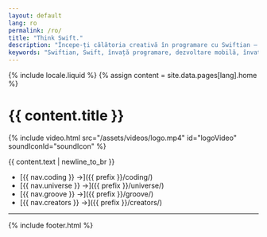 ```yaml
---
layout: default
lang: ro
permalink: /ro/
title: "Think Swift."
description: "Începe-ți călătoria creativă în programare cu Swiftian — o platformă interactivă și atent concepută pentru a învăța Swift eficient."
keywords: "Swiftian, Swift, învață programare, dezvoltare mobilă, învață Swift"
---
```


{% include locale.liquid %}
{% assign content = site.data.pages[lang].home %}

# {{ content.title }}

{% include video.html src="/assets/videos/logo.mp4" id="logoVideo" soundIconId="soundIcon" %}

{{ content.text | newline_to_br }}

- [{{ nav.coding }} →]({{ prefix }}/coding/)
- [{{ nav.universe }} →]({{ prefix }}/universe/)
- [{{ nav.groove }} →]({{ prefix }}/groove/)
- [{{ nav.creators }} →]({{ prefix }}/creators/)

---
{% include footer.html %}